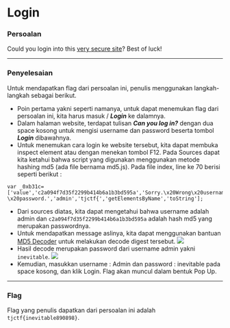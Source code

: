 # Login

### Persoalan

Could you login into this [very secure site](https://login.tjctf.org/)? Best of luck!
____________________________________

### Penyelesaian

Untuk mendapatkan flag dari persoalan ini, penulis menggunakan langkah-langkah sebagai berikut.
- Poin pertama yakni seperti namanya, untuk dapat menemukan flag dari persoalan ini, kita harus masuk / ***Login*** ke dalamnya.
- Dalam halaman website, terdapat tulisan ***Can you log in?*** dengan dua space kosong untuk mengisi username dan password beserta tombol ***Login*** dibawahnya. 
- Untuk menemukan cara login ke website tersebut, kita dapat membuka inspect element atau dengan menekan tombol F12. Pada Sources dapat kita ketahui bahwa script yang digunakan menggunakan metode hashing md5 (ada file bernama md5.js). Pada file index, line ke 70 berisi seperti berikut :
```
var _0xb31c=['value','c2a094f7d35f2299b414b6a1b3bd595a','Sorry.\x20Wrong\x20username\x20o \x20password.','admin','tjctf{','getElementsByName','toString'];
``` 
- Dari sources diatas, kita dapat mengetahui bahwa username adalah admin dan `c2a094f7d35f2299b414b6a1b3bd595a` adalah hash md5 yang merupakan passwordnya. 
- Untuk mendapatkan message aslinya, kita dapat menggunakan bantuan [MD5 Decoder](https://www.md5online.org/md5-decrypt.html) untuk melakukan decode digest tersebut. 
![](https://github.com/Bhaskaraa/EAS_Keamanan-Web-dan-Aplikasi_05311840000007/blob/master/Web/Login/Flag-Login2.PNG)
- Hasil decode merupakan password dari username admin yakni `inevitable`. 
![](https://github.com/Bhaskaraa/EAS_Keamanan-Web-dan-Aplikasi_05311840000007/blob/master/Web/Login/Flag-Login.PNG)
- Kemudian, masukkan username : Admin dan password : inevitable pada space kosong, dan klik Login. Flag akan muncul dalam bentuk Pop Up.
____________________________________

### Flag

Flag yang penulis dapatkan dari persoalan ini adalah `tjctf{inevitable890898}`.
